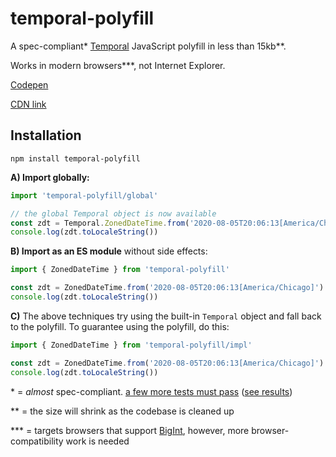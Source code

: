 
# temporal-polyfill

A spec-compliant<super>*</super> [Temporal] JavaScript polyfill in less than 15kb<super>**</super>.

Works in modern browsers<super>***</super>, not Internet Explorer.

[Codepen](https://codepen.io/arshaw/pen/VwrMQPJ?editors=1111)

[CDN link](https://cdn.jsdelivr.net/npm/temporal-polyfill@0.0.3/dist/global.js)


## Installation

```
npm install temporal-polyfill
```

**A) Import globally:**

```js
import 'temporal-polyfill/global'

// the global Temporal object is now available
const zdt = Temporal.ZonedDateTime.from('2020-08-05T20:06:13[America/Chicago]')
console.log(zdt.toLocaleString())
```

**B) Import as an ES module** without side effects:

```js
import { ZonedDateTime } from 'temporal-polyfill'

const zdt = ZonedDateTime.from('2020-08-05T20:06:13[America/Chicago]')
console.log(zdt.toLocaleString())
```

**C)** The above techniques try using the built-in `Temporal` object and fall back to the polyfill.
To guarantee using the polyfill, do this:

```js
import { ZonedDateTime } from 'temporal-polyfill/impl'

const zdt = ZonedDateTime.from('2020-08-05T20:06:13[America/Chicago]')
console.log(zdt.toLocaleString())
```


<super>*</super> = *almost* spec-compliant.
[a few more tests must pass](jest.config.cjs)
([see results](https://github.com/fullcalendar/temporal/actions))

<super>**</super> = the size will shrink as the codebase is cleaned up

<super>***</super> = targets browsers that support [BigInt], however, more browser-compatibility
work is needed


[Temporal]: https://github.com/tc39/proposal-temporal
[BigInt]: https://developer.mozilla.org/en-US/docs/Web/JavaScript/Reference/Global_Objects/BigInt
